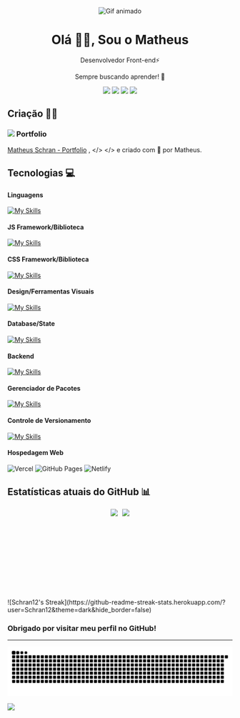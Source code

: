 <p align="center">
  <img src="https://media2.giphy.com/media/v1.Y2lkPTc5MGI3NjExaDd3Y2NnbmM4Y3ppdnJrOWVmYjZwajg4eW9pcG13bW9oMzlyeWdjaSZlcD12MV9pbnRlcm5hbF9naWZfYnlfaWQmY3Q9Zw/HBY1eWGzDALwnyeHPw/giphy.gif" alt="Gif animado" />
</p>
<h1 align="center"> Olá 👋🏻, Sou o Matheus </br> 
</h1>
<p align="center">Desenvolvedor Front-end⚡</p>
<p align="center">Sempre buscando aprender! 🚀</p>

<p align="center">
  <a href="https://schran12.github.io/site-schran/" target="_blank"><img src="https://img.shields.io/badge/Portfolio-FF5722?style=for-the-badge&logo=todoist&logoColor=white" target="_blank"></a> 
  <a href = "mailto:matheusschran12@gmail.com"><img src="https://img.shields.io/badge/Gmail-333333?style=for-the-badge&logo=gmail&logoColor=red" target="_blank"></a>
  <a href="https://www.linkedin.com/in/matheus-schran12/" target="_blank"><img src="https://img.shields.io/badge/-LinkedIn-%230077B5?style=for-the-badge&logo=linkedin&logoColor=white" target="_blank"></a> 
  <a href="https://w.app/hfzkas" target="_blank"><img src="https://img.shields.io/badge/WhatsApp-25D366?style=for-the-badge&logo=whatsapp&logoColor=white" target="_blank"></a> 

## Criação 👨‍💻


### <img src="https://itsvg.in/favicon.ico" width="16px" />  Portfolio 
[Matheus Schran - Portfolio](https://schran12.github.io/site-schran/) ,
</> </> e criado com 💛 por Matheus.


## Tecnologias 💻
#### Linguagens
[![My Skills](https://skillicons.dev/icons?i=js,py,html,css)](https://skillicons.dev)

#### JS Framework/Biblioteca
[![My Skills](https://skillicons.dev/icons?i=nextjs,react,vue,ts)](https://skillicons.dev)


#### CSS Framework/Biblioteca
[![My Skills](https://skillicons.dev/icons?i=bootstrap,tailwind)](https://skillicons.dev)

#### Design/Ferramentas Visuais
[![My Skills](https://skillicons.dev/icons?i=figma,ps,vscode,wordpress)](https://skillicons.dev)

#### Database/State
[![My Skills](https://skillicons.dev/icons?i=postgres,mysql)](https://skillicons.dev)

#### Backend
[![My Skills](https://skillicons.dev/icons?i=nodejs,fastapi)](https://skillicons.dev)

#### Gerenciador de Pacotes
[![My Skills](https://skillicons.dev/icons?i=npm)](https://skillicons.dev)

#### Controle de Versionamento
[![My Skills](https://skillicons.dev/icons?i=git,github)](https://skillicons.dev)

#### Hospedagem Web
![Vercel](https://img.shields.io/badge/-Vercel-000?style=for-the-badge&logo=vercel)
![GitHub Pages](https://img.shields.io/badge/-GitHub%20Pages-000?style=for-the-badge&logo=github)
![Netlify](https://img.shields.io/badge/-Netlify-000?style=for-the-badge&logo=netlify)


## Estatísticas atuais do GitHub  📊
<div style="display: flex; justify-content: center; gap: 10px;">
  <img src="https://github-readme-stats.vercel.app/api?username=Schran12&theme=dark&show_icons=true&hide_border=false&count_private=false" height="200">
  <img src="https://github-readme-stats.vercel.app/api/top-langs/?username=Schran12&theme=dark&show_icons=true&hide_border=false&layout=compact" height="200">
</div>
<div style="display: flex; justify-content: center; gap: 10px;">
![Schran12's Streak](https://github-readme-streak-stats.herokuapp.com/?user=Schran12&theme=dark&hide_border=false)
</div>

### Obrigado por visitar meu perfil no GitHub!

---
<p align="center">
<img src="https://github.com/Schran12/Schran12/blob/output/github-contribution-grid-snake-dark.svg">
</p>

[![](https://visitcountpro.netlify.app/api?id=Schran12&pretty=true)](https://visitcount.itsvg.in)

